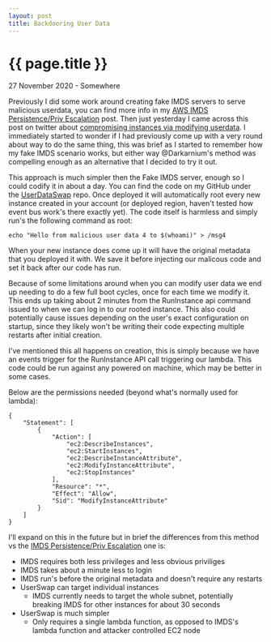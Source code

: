```yaml
---
layout: post
title: Backdooring User Data
---
```


{{ page.title }}
================

<p class="meta">27 November 2020 - Somewhere</p>

Previously I did some work around creating fake IMDS servers to serve malicious userdata, you can find more info in my [AWS IMDS Persistence/Priv Escalation](https://blog.ryanjarv.sh/2020/10/19/imds-persistence.html) post. Then just yesterday I came across this post on twitter about [compromising instances via modifying userdata](https://twitter.com/Darkarnium/status/1065600704134475776?s=20). I immediately started to wonder if I had previously come up with a very round about way to do the same thing, this was brief as I started to remember how my fake IMDS scenario works, but either way @Darkarnium's method was compelling enough as an alternative that I decided to try it out.

This approach is much simpler then the Fake IMDS server, enough so I could codify it in about a day. You can find the code on my GitHub under the [UserDataSwap](https://github.com/RyanJarv/UserDataSwap) repo. Once deployed it will automatically root every new instance created in your account (or deployed region, haven't tested how event bus work's there exactly yet). The code itself is harmless and simply run's the following command as root:

```
echo "Hello from malicious user data 4 to $(whoami)" > /msg4
```

When your new instance does come up it will have the original metadata that you deployed it with. We save it before injecting our malicous code and set it back after our code has run.

Because of some limitations around when you can modify user data we end up needing to do a few full boot cycles, once for each time we modify it. This ends up taking about 2 minutes from the RunInstance api command issued to when we can log in to our rooted instance. This also could potentially cause issues depending on the user's exact configuration on startup, since they likely won't be writing their code expecting multiple restarts after initial creation.

I've mentioned this all happens on creation, this is simply because we have an events trigger for the RunInstance API call triggering our lambda. This code could be run against any powered on machine, which may be better in some cases.

Below are the permissions needed (beyond what's normally used for lambda):

```
{
    "Statement": [
        {
            "Action": [
                "ec2:DescribeInstances",
                "ec2:StartInstances",
                "ec2:DescribeInstanceAttribute",
                "ec2:ModifyInstanceAttribute",
                "ec2:StopInstances"
            ],
            "Resource": "*",
            "Effect": "Allow",
            "Sid": "ModifyInstanceAttribute"
        }
    ]
}
```

I'll expand on this in the future but in brief the differences from this method vs the [IMDS Persistence/Priv Escalation](https://blog.ryanjarv.sh/2020/10/19/imds-persistence.html) one is:
* IMDS requires both less privileges and less obvious priviliges
* IMDS takes about a minute less to login
* IMDS run's before the original metadata and doesn't require any restarts  
* UserSwap can target individual instances
  * IMDS currently needs to target the whole subnet, potentially breaking IMDS for other instances for about 30 seconds
* UserSwap is much simpler
  * Only requires a single lambda function, as opposed to IMDS's lambda function and attacker controlled EC2 node
